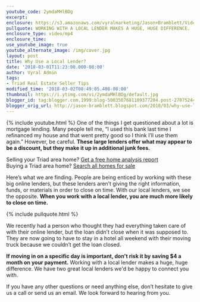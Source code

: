 ```yaml
---
youtube_code: 2ymdaMHlBDg
excerpt:
enclosure: https://s3.amazonaws.com/vyralmarketing/Jason+Bramblett/Videos/2018/Why+You+Should+Use+A+Local+Lender+-+Triad+Real+Estate+Agent.mp4
pullquote: WORKING WITH A LOCAL LENDER MAKES A HUGE, HUGE DIFFERENCE.
enclosure_type: video/mp4
enclosure_time:
use_youtube_image: true
youtube_alternate_image: /img/cover.jpg
layout: post
title: Why Use a Local Lender?
date: '2018-03-01T11:23:00.000-08:00'
author: Vyral Admin
tags:
- Triad Real Estate Seller Tips
modified_time: '2018-03-02T08:49:05.408-08:00'
thumbnail: https://i.ytimg.com/vi/2ymdaMHlBDg/default.jpg
blogger_id: tag:blogger.com,1999:blog-5003507681189377204.post-2707524459916321897
blogger_orig_url: http://jason-bramblett.blogspot.com/2018/03/why-use-local-lender.html
---
```

{% include youtube.html %}
One of the things I get questioned about a lot is mortgage lending. Many people tell me, “I used this bank last time I refinanced my house and that went pretty good so I think I’ll use them again.” However, be careful. **These large lenders offer what may appear to be a discount, but they make it up in additional junk fees.**

<div class="post-cta">
Selling your Triad area home? <a href="http://guaranteesaleinfo.com/" target="_blank">Get a free home analysis report</a><br>
Buying a Triad area home? <a href="http://www.findhomesingreensboro.com/" target="_blank">Search all homes for sale</a>
</div>

Here’s what we are finding. People are being enticed by working with these big online lenders, but these lenders aren’t giving the right information, funds, or materials in order to close on time. With our local lenders, we see the opposite. **When you work with a local lender, you are much more likely to close on time.**

{% include pullquote.html %}

We recently had a person who thought they had everything taken care of with their online lender, but the loan didn’t close when it was supposed to. They are now going to have to stay in a hotel all weekend with their moving truck because we couldn’t get the loan closed.

**If moving in on a specific day is important, don't risk it by saving $4 a month on your payment.** Working with a local lender makes a huge, huge difference. We have two great local lenders we'd be happy to connect you with.

If you have any other questions or need anything else, don’t hesitate to give us a call or send us an email. We look forward to hearing from you.
